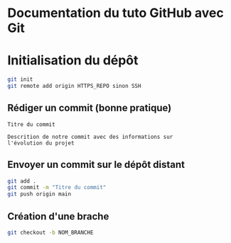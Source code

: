 # Documentation du tuto GitHub avec Git

# Initialisation du dépôt

```bash
git init
git remote add origin HTTPS_REPO sinon SSH
```

## Rédiger un commit (bonne pratique)

```
Titre du commit 

Descrition de notre commit avec des informations sur 
l'évolution du projet
```

## Envoyer un commit sur le dépôt distant

```bash
git add .
git commit -m "Titre du commit"
git push origin main
```

## Création d'une brache
```bash
git checkout -b NOM_BRANCHE
```


